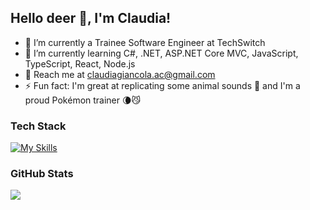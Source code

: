 ## Hello deer 🦌, I'm Claudia!

- 🔭 I’m currently a Trainee Software Engineer at TechSwitch
- 🌱 I’m currently learning C#, .NET, ASP.NET Core MVC, JavaScript, TypeScript, React, Node.js
- 📩 Reach me at claudiagiancola.ac@gmail.com
- ⚡ Fun fact: I'm great at replicating some animal sounds 🐶 and I'm a proud Pokémon trainer 🌘😼

### Tech Stack

[![My Skills](https://skillicons.dev/icons?i=cs,dotnet,js,ts,nodejs,react,vite,html,css,sass,jquery,postgres,postman,powershell,jest,git,github,stackoverflow,unreal,vscode,discord,ai,ps,pr&perline=8)](https://skillicons.dev)


### GitHub Stats

![](https://github-readme-stats.vercel.app/api/top-langs/?username=claudiaGiancola&theme=dark&hide_border=false&include_all_commits=true&count_private=true&layout=compact)
